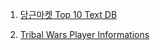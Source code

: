 1. [당근마켓 Top 10 Text DB](https://github.com/CharmStrange/Project/tree/main/DB%20files/Text%20Analysis-%EB%8B%B9%EA%B7%BC)

2. [Tribal Wars Player Informations](TribalWars)
